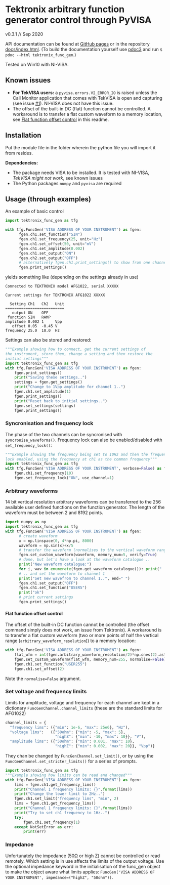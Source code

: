 # Tektronix arbitrary function generator control through PyVISA

v0.3.1 // Sep 2020

API documentation can be found at [GitHub pages](https://asvela.github.io/tektronix-func-gen/) or in the repository [docs/index.html](docs/index.html). (To build the documentation yourself use [pdoc3](https://pdoc3.github.io/pdoc/) and run `$ pdoc --html tektronix_func_gen`.)

Tested on Win10 with NI-VISA.


## Known issues

- **For TekVISA users:** a `pyvisa.errors.VI_ERROR_IO` is raised unless the Call Monitor application that comes with TekVISA is open and capturing (see issue [#1](https://github.com/asvela/tektronix-func-gen/issues/1)). NI-VISA does not have this issue.
- The offset of the built-in DC (flat) function cannot be controlled. A workaround is to transfer a flat custom waveform to a memory location, see [Flat function offset control](#flat-function-offset-control) in this readme.

## Installation

Put the module file in the folder wherein the python file you will import it from resides.

**Dependencies:**
- The package needs VISA to be installed. It is tested with NI-VISA, *TekVISA might not work*, see known issues
- The Python packages `numpy` and `pyvisa` are required


## Usage (through examples)

An example of basic control

```python
import tektronix_func_gen as tfg

with tfg.FuncGen('VISA ADDRESS OF YOUR INSTRUMENT') as fgen:
      fgen.ch1.set_function("SIN")
      fgen.ch1.set_frequency(25, unit="Hz")
      fgen.ch1.set_offset(50, unit="mV")
      fgen.ch1.set_amplitude(0.002)
      fgen.ch1.set_output("ON")
      fgen.ch2.set_output("OFF")
      # alternatively fgen.ch1.print_settings() to show from one channel only
      fgen.print_settings()
```

yields something like (depending on the settings already in use)

```
Connected to TEKTRONIX model AFG1022, serial XXXXX

Current settings for TEKTRONIX AFG1022 XXXXX

  Setting Ch1   Ch2   Unit
==========================
   output ON    OFF    
 function SIN   RAMP  
amplitude 0.002 1     Vpp
   offset 0.05  -0.45 V
frequency 25.0  10.0  Hz
```

Settings can also be stored and restored:

```python
"""Example showing how to connect, get the current settings of
the instrument, store them, change a setting and then restore the
initial settings"""
import tektronix_func_gen as tfg
with tfg.FuncGen('VISA ADDRESS OF YOUR INSTRUMENT') as fgen:
    fgen.print_settings()
    print("Saving these settings..")
    settings = fgen.get_settings()
    print("Change to 1Vpp amplitude for channel 1..")
    fgen.ch1.set_amplitude(1)
    fgen.print_settings()
    print("Reset back to initial settings..")
    fgen.set_settings(settings)
    fgen.print_settings()
```


### Syncronisation and frequency lock

The phase of the two channels can be syncronised with `syncronise_waveforms()`. Frequency lock can also be enabled/disabled with `set_frequency_lock()`:

```python
"""Example showing the frequency being set to 10Hz and then the frequency
lock enabled, using the frequency at ch1 as the common frequency"""
import tektronix_func_gen as tfg
with tfg.FuncGen('VISA ADDRESS OF YOUR INSTRUMENT', verbose=False) as fgen:
    fgen.ch1.set_frequency(10)
    fgen.set_frequency_lock("ON", use_channel=1)
```


### Arbitrary waveforms

14 bit vertical resolution arbitrary waveforms can be transferred to the 256 available user defined functions on the function generator.
The length of the waveform must be between 2 and 8192 points.

```python
import numpy as np
import tektronix_func_gen as tfg
with tfg.FuncGen('VISA ADDRESS OF YOUR INSTRUMENT') as fgen:
      # create waveform
      x = np.linspace(0, 4*np.pi, 8000)
      waveform = np.sin(x)+x/5
      # transfer the waveform (normalises to the vertical waveform range)
      fgen.set_custom_waveform(waveform, memory_num=5, verify=True)
      # done, but let's have a look at the waveform catalogue ..
      print("New waveform catalogue:")
      for i, wav in enumerate(fgen.get_waveform_catalogue()): print("  {}: {}".format(i, wav))
      # .. and set the waveform to channel 1
      print("Set new wavefrom to channel 1..", end=" ")
      fgen.ch1.set_output("OFF")
      fgen.ch1.set_function("USER5")
      print("ok")
      # print current settings
      fgen.print_settings()
```

#### Flat function offset control

The offset of the built-in DC function cannot be controlled (the offset command simply does not work, an issue from Tektronix). A workaround is to transfer a flat custom waveform (two or more points of half the vertical range (`arbitrary_waveform_resolution`)) to a memory location:

```python
with tfg.FuncGen('VISA ADDRESS OF YOUR INSTRUMENT') as fgen:
    flat_wfm = int(fgen.arbitrary_waveform_resolution/2)*np.ones(2).astype(np.int32)
    fgen.set_custom_waveform(flat_wfm, memory_num=255, normalise=False)
    fgen.ch1.set_function("USER255")
    fgen.ch1.set_offset(2)
```

Note the `normalise=False` argument.


### Set voltage and frequency limits

Limits for amplitude, voltage and frequency for each channel are kept in a dictionary `FuncGenChannel.channel_limits`  (these are the standard limits for AFG1022)

```python
channel_limits = {
  "frequency lims": ({"min": 1e-6, "max": 25e6}, "Hz"),
  "voltage lims":   ({"50ohm": {"min": -5, "max": 5},
                      "highZ": {"min": -10, "max": 10}}, "V"),
  "amplitude lims": ({"50ohm": {"min": 0.001, "max": 10},
                      "highZ": {"min": 0.002, "max": 20}}, "Vpp")}
```

They chan be changed by `FuncGenChannel.set_limit()`, or by using the `FuncGenChannel.set_stricter_limits()` for a series of prompts.

```python
import tektronix_func_gen as tfg
"""Example showing how limits can be read and changed"""
with tfg.FuncGen('VISA ADDRESS OF YOUR INSTRUMENT') as fgen:
    lims = fgen.ch1.get_frequency_lims()
    print("Channel 1 frequency limits: {}".format(lims))
    print("Change the lower limit to 2Hz..")
    fgen.ch1.set_limit("frequency lims", "min", 2)
    lims = fgen.ch1.get_frequency_lims()
    print("Channel 1 frequency limits: {}".format(lims))
    print("Try to set ch1 frequency to 1Hz..")
    try:
        fgen.ch1.set_frequency(1)
    except NotSetError as err:
        print(err)
```


### Impedance

Unfortunately the impedance (50Ω or high Z) cannot be controlled or read remotely. Which setting is in use affects the limits of the output voltage. Use the optional impedance keyword in the initialisation of the func_gen object to make the object aware what limits applies: `FuncGen('VISA ADDRESS OF YOUR INSTRUMENT', impedance=("highZ", "50ohm"))`.
